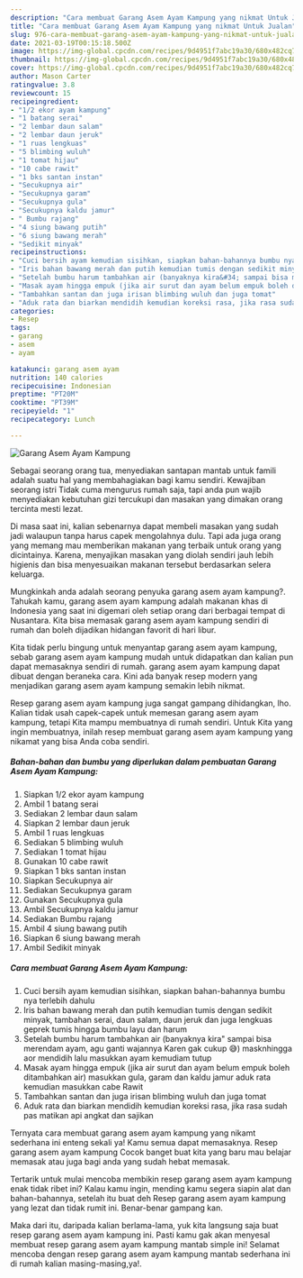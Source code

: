 ```yaml
---
description: "Cara membuat Garang Asem Ayam Kampung yang nikmat Untuk Jualan"
title: "Cara membuat Garang Asem Ayam Kampung yang nikmat Untuk Jualan"
slug: 976-cara-membuat-garang-asem-ayam-kampung-yang-nikmat-untuk-jualan
date: 2021-03-19T00:15:18.500Z
image: https://img-global.cpcdn.com/recipes/9d4951f7abc19a30/680x482cq70/garang-asem-ayam-kampung-foto-resep-utama.jpg
thumbnail: https://img-global.cpcdn.com/recipes/9d4951f7abc19a30/680x482cq70/garang-asem-ayam-kampung-foto-resep-utama.jpg
cover: https://img-global.cpcdn.com/recipes/9d4951f7abc19a30/680x482cq70/garang-asem-ayam-kampung-foto-resep-utama.jpg
author: Mason Carter
ratingvalue: 3.8
reviewcount: 15
recipeingredient:
- "1/2 ekor ayam kampung"
- "1 batang serai"
- "2 lembar daun salam"
- "2 lembar daun jeruk"
- "1 ruas lengkuas"
- "5 blimbing wuluh"
- "1 tomat hijau"
- "10 cabe rawit"
- "1 bks santan instan"
- "Secukupnya air"
- "Secukupnya garam"
- "Secukupnya gula"
- "Secukupnya kaldu jamur"
- " Bumbu rajang"
- "4 siung bawang putih"
- "6 siung bawang merah"
- "Sedikit minyak"
recipeinstructions:
- "Cuci bersih ayam kemudian sisihkan, siapkan bahan-bahannya bumbu nya terlebih dahulu"
- "Iris bahan bawang merah dan putih kemudian tumis dengan sedikit minyak, tambahan serai, daun salam, daun jeruk dan juga lengkuas geprek tumis hingga bumbu layu dan harum"
- "Setelah bumbu harum tambahkan air (banyaknya kira&#34; sampai bisa merendam ayam, agu ganti wajannya Karen gak cukup 😅) masknhingga aor mendidih lalu masukkan ayam kemudiam tutup"
- "Masak ayam hingga empuk (jika air surut dan ayam belum empuk boleh ditambahkan air) masukkan gula, garam dan kaldu jamur aduk rata kemudian masukkan cabe Rawit"
- "Tambahkan santan dan juga irisan blimbing wuluh dan juga tomat"
- "Aduk rata dan biarkan mendidih kemudian koreksi rasa, jika rasa sudah pas matikan api angkat dan sajikan"
categories:
- Resep
tags:
- garang
- asem
- ayam

katakunci: garang asem ayam 
nutrition: 140 calories
recipecuisine: Indonesian
preptime: "PT20M"
cooktime: "PT39M"
recipeyield: "1"
recipecategory: Lunch

---
```



![Garang Asem Ayam Kampung](https://img-global.cpcdn.com/recipes/9d4951f7abc19a30/680x482cq70/garang-asem-ayam-kampung-foto-resep-utama.jpg)

Sebagai seorang orang tua, menyediakan santapan mantab untuk famili adalah suatu hal yang membahagiakan bagi kamu sendiri. Kewajiban seorang istri Tidak cuma mengurus rumah saja, tapi anda pun wajib menyediakan kebutuhan gizi tercukupi dan masakan yang dimakan orang tercinta mesti lezat.

Di masa  saat ini, kalian sebenarnya dapat membeli masakan yang sudah jadi walaupun tanpa harus capek mengolahnya dulu. Tapi ada juga orang yang memang mau memberikan makanan yang terbaik untuk orang yang dicintainya. Karena, menyajikan masakan yang diolah sendiri jauh lebih higienis dan bisa menyesuaikan makanan tersebut berdasarkan selera keluarga. 



Mungkinkah anda adalah seorang penyuka garang asem ayam kampung?. Tahukah kamu, garang asem ayam kampung adalah makanan khas di Indonesia yang saat ini digemari oleh setiap orang dari berbagai tempat di Nusantara. Kita bisa memasak garang asem ayam kampung sendiri di rumah dan boleh dijadikan hidangan favorit di hari libur.

Kita tidak perlu bingung untuk menyantap garang asem ayam kampung, sebab garang asem ayam kampung mudah untuk didapatkan dan kalian pun dapat memasaknya sendiri di rumah. garang asem ayam kampung dapat dibuat dengan beraneka cara. Kini ada banyak resep modern yang menjadikan garang asem ayam kampung semakin lebih nikmat.

Resep garang asem ayam kampung juga sangat gampang dihidangkan, lho. Kalian tidak usah capek-capek untuk memesan garang asem ayam kampung, tetapi Kita mampu membuatnya di rumah sendiri. Untuk Kita yang ingin membuatnya, inilah resep membuat garang asem ayam kampung yang nikamat yang bisa Anda coba sendiri.

<!--inarticleads1-->

##### Bahan-bahan dan bumbu yang diperlukan dalam pembuatan Garang Asem Ayam Kampung:

1. Siapkan 1/2 ekor ayam kampung
1. Ambil 1 batang serai
1. Sediakan 2 lembar daun salam
1. Siapkan 2 lembar daun jeruk
1. Ambil 1 ruas lengkuas
1. Sediakan 5 blimbing wuluh
1. Sediakan 1 tomat hijau
1. Gunakan 10 cabe rawit
1. Siapkan 1 bks santan instan
1. Siapkan Secukupnya air
1. Sediakan Secukupnya garam
1. Gunakan Secukupnya gula
1. Ambil Secukupnya kaldu jamur
1. Sediakan  Bumbu rajang
1. Ambil 4 siung bawang putih
1. Siapkan 6 siung bawang merah
1. Ambil Sedikit minyak




<!--inarticleads2-->

##### Cara membuat Garang Asem Ayam Kampung:

1. Cuci bersih ayam kemudian sisihkan, siapkan bahan-bahannya bumbu nya terlebih dahulu
1. Iris bahan bawang merah dan putih kemudian tumis dengan sedikit minyak, tambahan serai, daun salam, daun jeruk dan juga lengkuas geprek tumis hingga bumbu layu dan harum
1. Setelah bumbu harum tambahkan air (banyaknya kira&#34; sampai bisa merendam ayam, agu ganti wajannya Karen gak cukup 😅) masknhingga aor mendidih lalu masukkan ayam kemudiam tutup
1. Masak ayam hingga empuk (jika air surut dan ayam belum empuk boleh ditambahkan air) masukkan gula, garam dan kaldu jamur aduk rata kemudian masukkan cabe Rawit
1. Tambahkan santan dan juga irisan blimbing wuluh dan juga tomat
1. Aduk rata dan biarkan mendidih kemudian koreksi rasa, jika rasa sudah pas matikan api angkat dan sajikan




Ternyata cara membuat garang asem ayam kampung yang nikamt sederhana ini enteng sekali ya! Kamu semua dapat memasaknya. Resep garang asem ayam kampung Cocok banget buat kita yang baru mau belajar memasak atau juga bagi anda yang sudah hebat memasak.

Tertarik untuk mulai mencoba membikin resep garang asem ayam kampung enak tidak ribet ini? Kalau kamu ingin, mending kamu segera siapin alat dan bahan-bahannya, setelah itu buat deh Resep garang asem ayam kampung yang lezat dan tidak rumit ini. Benar-benar gampang kan. 

Maka dari itu, daripada kalian berlama-lama, yuk kita langsung saja buat resep garang asem ayam kampung ini. Pasti kamu gak akan menyesal membuat resep garang asem ayam kampung mantab simple ini! Selamat mencoba dengan resep garang asem ayam kampung mantab sederhana ini di rumah kalian masing-masing,ya!.

